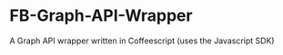 FB-Graph-API-Wrapper
====================

A Graph API wrapper written in Coffeescript (uses the Javascript SDK)
